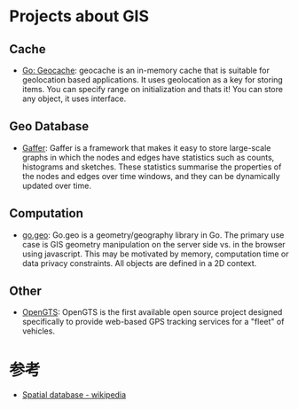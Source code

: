 # Projects about GIS

## Cache

- [Go: Geocache](https://github.com/melihmucuk/geocache): geocache is an in-memory cache that is suitable for geolocation based applications. It uses geolocation as a key for storing items. You can specify range on initialization and thats it! You can store any object, it uses interface.

## Geo Database

- [Gaffer](https://github.com/GovernmentCommunicationsHeadquarters/Gaffer): Gaffer is a framework that makes it easy to store large-scale graphs in which the nodes and edges have statistics such as counts, histograms and sketches. These statistics summarise the properties of the nodes and edges over time windows, and they can be dynamically updated over time.

## Computation

- [go.geo](https://github.com/paulmach/go.geo): Go.geo is a geometry/geography library in Go. The primary use case is GIS geometry manipulation on the server side vs. in the browser using javascript. This may be motivated by memory, computation time or data privacy constraints. All objects are defined in a 2D context.

## Other

- [OpenGTS](http://www.opengts.org/): OpenGTS is the first available open source project designed specifically to provide web-based GPS tracking services for a "fleet" of vehicles.

# 参考

- [Spatial database - wikipedia](https://wiki2.org/en/Spatial_database)
